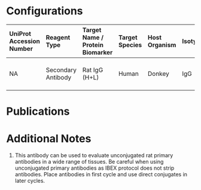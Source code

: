 # Configurations

| UniProt Accession Number   | Reagent Type       | Target Name / Protein Biomarker   | Target Species   | Host Organism   | Isotype   | Clonality   | Vendor                   | Catalog Number   | Conjugate    | RRID       | Availability   | Method        | Tissue Preservation               | Target Tissue   | Tissue State   | Detergent         | Antigen Retrieval Conditions   | Dye Inactivation Conditions   | Recommend   | Agree               | Disagree   | Contributor         | Notes       |
|:---------------------------|:-------------------|:----------------------------------|:-----------------|:----------------|:----------|:------------|:-------------------------|:-----------------|:-------------|:-----------|:---------------|:--------------|:----------------------------------|:----------------|:---------------|:------------------|:-------------------------------|:------------------------------|:------------|:--------------------|:-----------|:--------------------|:------------|
| NA                         | Secondary Antibody | Rat IgG (H+L)                     | Human            | Donkey          | IgG       | Polyclonal  | Thermo Fisher Scientific | A-48269          | AF488 (Plus) | AB_2893137 | Stock          | IBEX2D Manual | 1:4 Cytofix/Cytoperm Fixed Frozen | Lymph Node      | NA             | 0.3% Triton-X-100 | NA                             | 1 mg/ml LiBH4 15 minutes      | Yes         | 0000-0003-4379-8967 | NA         | 0000-0003-4379-8967 | [1](#notes) |

# Publications



# Additional Notes

<a name="notes"></a>
1. This antibody can be used to evaluate unconjugated rat primary antibodies in a wide range of tissues. Be careful when using unconjugated primary antibodies as IBEX protocol does not strip antibodies. Place antibodies in first cycle and use direct conjugates in later cycles.
